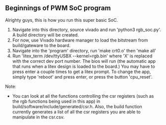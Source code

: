 ## Beginnings of PWM SoC program

Alrighty guys, this is how you run this super basic SoC.

1. Navigate into this directory, source vivado and run 'python3 rgb_soc.py'. A build directory will be created.
2. For now, use Vivado hardware manager to load the bitstream from build/gateware to the board.
3. Navigate into the 'program' directory, run 'make crt0.o' then 'make all'
4. Run 'litex_term /dev/ttyUSBX --kernel=rgb.bin' where 'X' is replaced with the correct dev port number. The bios will run (the automatic app that runs when a litex design is loaded to the board.) You may have to press enter a couple times to get a litex prompt. To change the app, simply type 'reboot' and press enter, or press the button 'cpu_reset'.

Note: 
* You can look at all the functions controlling the csr registers (such as the rgb functions being used in this app) in build/software/include/generated/csr.h. Also, the build function currently generates a list of all the csr registers you are able to manipulate in the csr.csv. 
